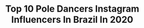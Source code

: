 ---
title: Top 10 Pole Dancers Instagram Influencers In Brazil In 2020
description: >-
  Find top pole dancers Instagram influencers in Brazil in 2020. Most popular hashtags: #poledance #poledancer #photography #tbt.
platform: Instagram
profiles:
  - username: "bibi_babydoll"
    fullname: >-
      ℬibi ℬabydoℓℓ   🎀
    location: "Brazil"
    followers: 22421
    engagement: 789
    commentsToLikes: 0.018925
    id: ck5c99ldzb1dx0i11kg7fihq0
    verified: false
    hashtags: "#whitegoth, #hoegachallenge, #punkstyle, #chernobyl"
  - username: "dudinhaav"
    fullname: >-
      Dudinha Vieira
    location: "Brazil"
    followers: 61563
    engagement: 290
    commentsToLikes: 0.024367
    id: ck13cgac106y70i199xw22npb
    verified: false
    hashtags: "#for, #flexin, #mente, #polefit"
  - username: "lanavstheworld"
    fullname: >-
      svetlana a.k.a. lana ✨
    location: "Brazil"
    followers: 28705
    engagement: 991
    commentsToLikes: 0.019428
    id: ck5c7ajju75oh0i11p702f4ai
    verified: false
    hashtags: "#selfportrait, #alternativegirl, #sports, #sglatinas"
  - username: "robertamartinsa"
    fullname: >-
      Roberta Martins
    location: "Brazil"
    followers: 53955
    engagement: 636
    commentsToLikes: 0.022748
    id: ck5zsr6eaz1jc0i14ni759afi
    verified: false
    hashtags: ""
  - username: "jvmartinsa"
    fullname: >-
      João Vitor Martins
    location: "Brazil"
    followers: 3834
    engagement: 1099
    commentsToLikes: 0.073186
    id: ck8sybbqikcca0j78yljcv3r1
    verified: false
    hashtags: ""
  - username: "gui_ambrosio"
    fullname: >-
      Guilherme Ambrósio
    location: "Brazil"
    followers: 25548
    engagement: 169
    commentsToLikes: 0.029405
    id: ck8sw2f92djo60j782aw0orn1
    verified: false
    hashtags: "#backsupportsplit, #pdtulipa, #pdpoisson, #pdunicorn"
  - username: "venusssmodel"
    fullname: >-
      Ágata Balazina
    location: "Brazil"
    followers: 37382
    engagement: 446
    commentsToLikes: 0.018608
    id: ck6u94dnevfjt0j719tdhbv7m
    verified: false
    hashtags: "#happynewyear, #tbt, #photography, #projetobelezanaturalfeminina"
  - username: "gikreischer_"
    fullname: >-
      𝔊𝔦𝔬𝔳𝔞𝔫𝔫𝔞 𝔎𝔯𝔢𝔦𝔰𝔠𝔥𝔢𝔯 🇧🇷
    location: "Brazil"
    followers: 6803
    engagement: 484
    commentsToLikes: 0.039477
    id: ck6u9qvkkz3zt0j71pc0secvw
    verified: false
    hashtags: "#vibe, #foto, #sundayvibes, #aulive"
  - username: "luizaalfenas"
    fullname: >-
      Luiza Alfenas - Pole Dance
    location: "Brazil"
    followers: 8465
    engagement: 549
    commentsToLikes: 0.040182
    id: ck8sw2fitdjpf0j7885wf7ywn
    verified: false
    hashtags: "#quarentena, #sundaybumday"
  - username: "daniponcedeleon"
    fullname: >-
      Daniela Ponce de Leon
    location: "Brazil"
    followers: 2182
    engagement: 1161
    commentsToLikes: 0.079142
    id: ck8sybfwekcsp0j7824k8ytel
    verified: false
    hashtags: "#poleart, #poledancebrasil, #poledance"
---